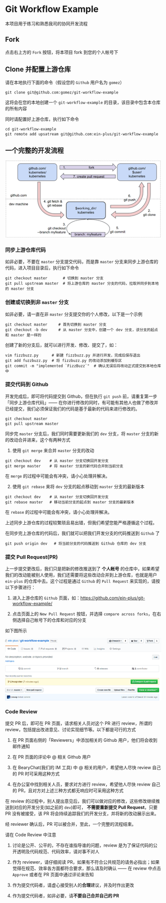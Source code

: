# Git Workflow Example

本项目用于练习和熟悉我司的协同开发流程

## Fork

点击右上方的 `Fork` 按钮，将本项目 fork 到您的个人帐号下

## Clone 并配置上游仓库

请在本地执行下面的命令（假设您的 `Github` 用户名为 `gomez`）

```shell
git clone git@github.com:gomez/git-workflow-example
```

这将会在您的本地创建一个 `git-workflow-example` 的目录，该目录中包含本仓库的所有内容

同时请配置好上游仓库，执行如下命令

```shell
cd git-workflow-example
git remote add upsatream git@github.com:ein-plus/git-workflow-example
```

## 一个完整的开发流程

![Git Workflow](images/git_workflow.png)

### 同步上游仓库代码

如非必要，不要在 `master` 分支提交代码，而是靠 `master` 分支来同步上游仓库的代码，进入项目目录后，执行如下命令

```shell
git checkout master       # 切换到 master 分支
git pull upstream master  # 将上游仓库的 master 分支的代码，拉取并同步到本地的 master 分支
```

### 创建或切换到非 `master` 分支

如非必要，请一直在非 `master` 分支提交你的个人修改，以下是一个示例

```shell
git checkout master     # 首先切换到 master 分支
git checkout -b dev     # 从 master 分支中，创建一个 dev 分支，该分支的起点和 master 是一样的
```

创建了新的分支后，就可以进行开发、修改、提交了，如：

```shell
vim fizzbuzz.py      # 新建 fizzbuzz.py 并进行开发，完成后保存退出
git add fuzzbuzz.py  # 将 fizzbuzz.py 的改动添加到缓存区
git commit -m "implemented `FizzBuzz`"  # 确认无误后将改动正式提交到本地仓库中
```

### 提交代码到 Github

开发完成后，即可将代码提交到 Github，但在执行 `git push` 前，请重复第一步「同步上游仓库代码」—— 在你进行修改的同时，有可能有其他人也做了修改并已经提交，我们必须保证我们的代码是基于最新的代码来进行修改的。

```shell
git checkout master
git pull upstream master
```

同步完 `master` 分支后，我们同时需要更新我们的 `dev` 分支，将 `master` 分支的新的改动合并进来，这个有两种方式

1. 使用 `git merge` 来合并 `master` 分支的改动

```shell
git checkout dev    # 从 master 分支切换回开发分支
git merge master    # 将 master 分支的新代码合并到当前分支
```

在 `merge` 的过程中可能会有冲突，请小心处理并解决。

2. 使用 `git rebase` 来将 `dev` 分支的起点移动到 `master` 分支的最新版本

```shell
git checkout dev    # 从 master 分支切换回开发分支
git rebase master   # 移动当前分支的起点到 master 分支的最新版本
```

在 `rebase` 的过程中可能会有冲突，请小心处理并解决。

上述同步上游仓库的过程较繁琐且易出错，但我们希望您能严格遵循这个过程。

在同步完上游仓库的代码后，我们就可以把我们开发分支的代码推送到 `Github` 了

```shell
git push origin dev   # 将当前分支的代码推送到 Github 仓库的 dev 分支
```
### 提交 Pull Request(PR)

上一步提交更改后，我们只是把新的修改推送到了 **个人帐号** 的仓库中，如果希望我们的改动能被别人使用，我们还需要将这些改动合并到上游仓库，也就是用户 `ein-plus` 的仓库中去。这个过程是通过 `Github` 的 `Pull Request` 来实现的，请按以下步骤进行：

1. 进入上游仓库的 `Github` 页面，如：https://github.com/ein-plus/git-workflow-example/

2. 点击页面上的 `New Pull Request` 按钮，并选择 `compare across forks`，在右侧选择自己帐号下的仓库和对应的分支

如下图所示

![New Pull Request](images/new_pull_request.gif)

### Code Review

提交 PR 后，即可在 PR 页面，请求相关人员对这个 PR 进行 review，所谓的 review，包括提出改进意见、讨论实现细节等。以下都是可行的方式

1. 在 PR 页面右侧的「Reviewers」中添加相关的 Github 用户，他们将会收到邮件通知

2. 在 PR 页面的评论中 @ 相关 Github 用户

3. 在 BearyChat(我们的 IM 工具) 中 @ 相关的用户，希望他人尽快 review 自己的 PR 时可采用这种方式

4. 在办公室中找到相关人员，要求对方进行 review，希望他人尽快 review 自己的 PR，且对方对上述三种方式都无响应时可采用这种方式

在 review 的过程中，别人提出意见后，我们可以做对应的修改，这些修改继续推送到对应的开发分支(如之前的 `dev`)即可， **不需要重新提交 Pull Request**，只要 PR 没有被接受，该 PR 将会持续追踪我们的开发分支，并将新的改动展示出来。

经 reviewer 确认后，PR 可以被合并，至此，一个完整的流程结束。

请在 Code Review 中注意

1. 讨论是公开、公平的，不存在谁指导谁的问题，review 是为了保证代码的公开透明及代码规范、代码效率，请对事不对人

2. 作为 reviewer，请仔细阅读 PR，如果有不符合公共规范的请务必指出；如果觉得在规范、效率各方面都符合要求，那么请及时确认 —— 在 review 中点击 `Approve` 或者在 PR 页面中通过评论来告知

3. 作为提交代码者，请虚心接受别人的**合理**建议，并及时作出更改

4. 作为提交代码者，如非必要，请**不要自己合并自己的 PR**

